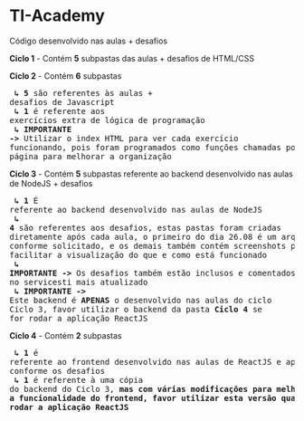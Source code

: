 # TI-Academy
Código desenvolvido nas aulas + desafios

**Ciclo 1** - Contém **5** subpastas das aulas + desafios de HTML/CSS

**Ciclo 2** - Contém **6** subpastas<br /><pre>
  **↳ 5** são referentes às aulas + desafios de Javascript<br />
  **↳ 1** é referente aos exercícios extra de lógica de programação<br />
  **↳ IMPORTANTE ->** Utilizar o index HTML para ver cada exercício funcionando, pois foram programados
  como funções chamadas por botões na página para melhorar a organização<br /></pre>
**Ciclo 3** - Contém **5** subpastas referente ao backend desenvolvido nas aulas de NodeJS + desafios<br /><pre>
  **↳ 1** É referente ao backend desenvolvido nas aulas de NodeJS <br />
  **↳ 4** são referentes aos desafios, estas pastas foram criadas diretamente após cada aula, o primeiro
  do dia 26.08 é um arquivo PDF conforme solicitado, e os demais também contém screenshots para facilitar
  a visualização do que e como está funcionado<br />
  **↳ IMPORTANTE ->** Os desafios também estão inclusos e comentados no servicesti mais atualizado<br />
  **↳ IMPORTANTE ->** Este backend é **APENAS** o desenvolvido nas aulas do ciclo Ciclo 3, favor utilizar
  o backend da pasta **Ciclo 4** se for rodar a aplicação ReactJS<br /></pre>
**Ciclo 4** - Contém **2** subpastas<br /><pre>
  **↳ 1** é referente ao frontend desenvolvido nas aulas de ReactJS e aprimorado conforme os desafios<br />
  **↳ 1** é referente à uma cópia do backend do Ciclo 3, **mas com várias modificações para melhorar a funcionalidade
  do frontend, favor utilizar esta versão quando for rodar a aplicação ReactJS**<br />
